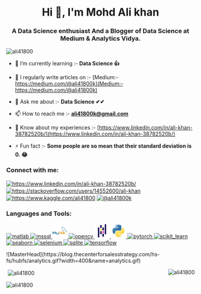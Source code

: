 
<h1 align="center">Hi 👋, I'm Mohd Ali khan</h1>
<h3 align="center"> A Data Science enthusiast And a Blogger of Data Science at Medium & Analytics Vidya.</h3>


<p align="left"> <img src="https://komarev.com/ghpvc/?username=ali41800&label=Profile%20views&color=0e75b6&style=flat" alt="ali41800" /> </p>



- 🌱 I’m currently learning :- **Data Science 👍**

- 📝 I regularly write articles on :- [Medium:-https://medium.com/@ali41800k](Medium:-https://medium.com/@ali41800k)

- 💬 Ask me about :- **Data Science ✔✔**

- 📫 How to reach me :- **ali41800k@gmail.com**

- 📄 Know about my experiences :- [https://www.linkedin.com/in/ali-khan-38782520b/](https://www.linkedin.com/in/ali-khan-38782520b/)

- ⚡ Fun fact :- **Some people are so mean that their standard deviation is 0. 😂**

<h3 align="left">Connect with me:</h3>
<p align="left">
<a href="https://linkedin.com/in/https://www.linkedin.com/in/ali-khan-38782520b/" target="blank"><img align="center" src="https://raw.githubusercontent.com/rahuldkjain/github-profile-readme-generator/master/src/images/icons/Social/linked-in-alt.svg" alt="https://www.linkedin.com/in/ali-khan-38782520b/" height="30" width="40" /></a>
<a href="https://stackoverflow.com/users/https://stackoverflow.com/users/14552600/ali-khan" target="blank"><img align="center" src="https://raw.githubusercontent.com/rahuldkjain/github-profile-readme-generator/master/src/images/icons/Social/stack-overflow.svg" alt="https://stackoverflow.com/users/14552600/ali-khan" height="30" width="40" /></a>
<a href="https://kaggle.com/https://www.kaggle.com/ali41800" target="blank"><img align="center" src="https://raw.githubusercontent.com/rahuldkjain/github-profile-readme-generator/master/src/images/icons/Social/kaggle.svg" alt="https://www.kaggle.com/ali41800" height="30" width="40" /></a>
<a href="https://medium.com/@ali41800k" target="blank"><img align="center" src="https://raw.githubusercontent.com/rahuldkjain/github-profile-readme-generator/master/src/images/icons/Social/medium.svg" alt="@ali41800k" height="30" width="40" /></a>
</p>

<h3 align="left">Languages and Tools:</h3>
<p align="left"> <a href="https://www.mathworks.com/" target="_blank" rel="noreferrer"> <img src="https://upload.wikimedia.org/wikipedia/commons/2/21/Matlab_Logo.png" alt="matlab" width="40" height="40"/> </a> <a href="https://www.microsoft.com/en-us/sql-server" target="_blank" rel="noreferrer"> <img src="https://www.svgrepo.com/show/303229/microsoft-sql-server-logo.svg" alt="mssql" width="40" height="40"/> </a> <a href="https://www.mysql.com/" target="_blank" rel="noreferrer"> <img src="https://raw.githubusercontent.com/devicons/devicon/master/icons/mysql/mysql-original-wordmark.svg" alt="mysql" width="40" height="40"/> </a> <a href="https://opencv.org/" target="_blank" rel="noreferrer"> <img src="https://www.vectorlogo.zone/logos/opencv/opencv-icon.svg" alt="opencv" width="40" height="40"/> </a> <a href="https://pandas.pydata.org/" target="_blank" rel="noreferrer"> <img src="https://raw.githubusercontent.com/devicons/devicon/2ae2a900d2f041da66e950e4d48052658d850630/icons/pandas/pandas-original.svg" alt="pandas" width="40" height="40"/> </a> <a href="https://www.python.org" target="_blank" rel="noreferrer"> <img src="https://raw.githubusercontent.com/devicons/devicon/master/icons/python/python-original.svg" alt="python" width="40" height="40"/> </a> <a href="https://pytorch.org/" target="_blank" rel="noreferrer"> <img src="https://www.vectorlogo.zone/logos/pytorch/pytorch-icon.svg" alt="pytorch" width="40" height="40"/> </a> <a href="https://scikit-learn.org/" target="_blank" rel="noreferrer"> <img src="https://upload.wikimedia.org/wikipedia/commons/0/05/Scikit_learn_logo_small.svg" alt="scikit_learn" width="40" height="40"/> </a> <a href="https://seaborn.pydata.org/" target="_blank" rel="noreferrer"> <img src="https://seaborn.pydata.org/_images/logo-mark-lightbg.svg" alt="seaborn" width="40" height="40"/> </a> <a href="https://www.selenium.dev" target="_blank" rel="noreferrer"> <img src="https://raw.githubusercontent.com/detain/svg-logos/780f25886640cef088af994181646db2f6b1a3f8/svg/selenium-logo.svg" alt="selenium" width="40" height="40"/> </a> <a href="https://www.sqlite.org/" target="_blank" rel="noreferrer"> <img src="https://www.vectorlogo.zone/logos/sqlite/sqlite-icon.svg" alt="sqlite" width="40" height="40"/> </a> <a href="https://www.tensorflow.org" target="_blank" rel="noreferrer"> <img src="https://www.vectorlogo.zone/logos/tensorflow/tensorflow-icon.svg" alt="tensorflow" width="40" height="40"/> </a> </p>
![MasterHead](https://blog.thecenterforsalesstrategy.com/hs-fs/hubfs/analytics.gif?width=400&name=analytics.gif)


<p><img align="right" src="https://github-readme-stats.vercel.app/api/top-langs?username=ali41800&show_icons=true&locale=en&layout=compact" alt="ali41800" /></p>

<p>&nbsp;<img align="center" src="https://github-readme-stats.vercel.app/api?username=ali41800&show_icons=true&locale=en" alt="ali41800" /></p>

<p><img align="center" src="https://github-readme-streak-stats.herokuapp.com/?user=ali41800&" alt="ali41800" /></p>
